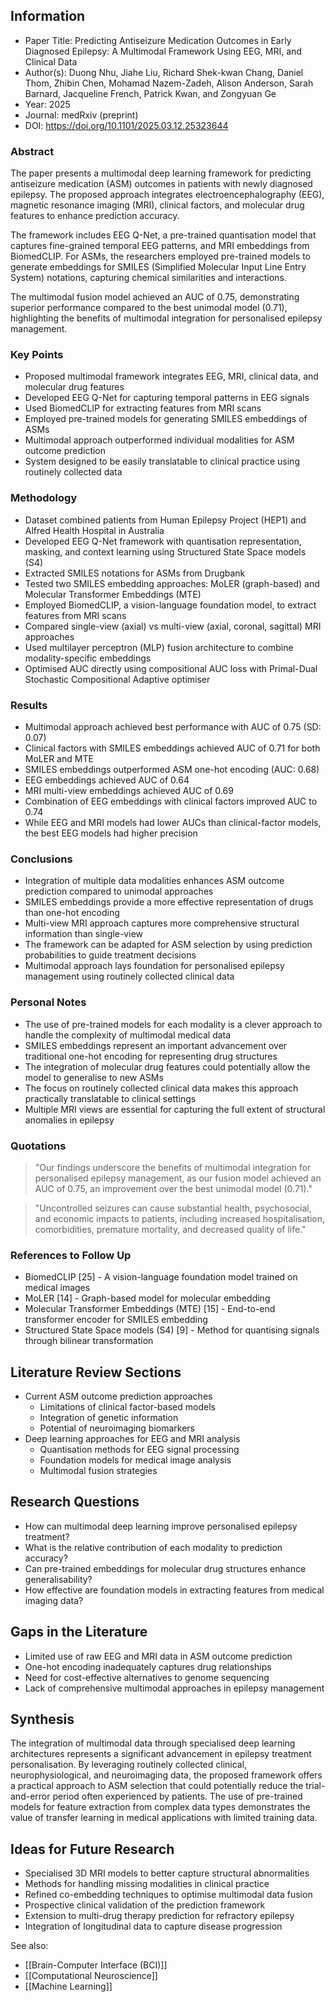 ## Information

- Paper Title: Predicting Antiseizure Medication Outcomes in Early Diagnosed Epilepsy: A Multimodal Framework Using EEG, MRI, and Clinical Data
- Author(s): Duong Nhu, Jiahe Liu, Richard Shek-kwan Chang, Daniel Thom, Zhibin Chen, Mohamad Nazem-Zadeh, Alison Anderson, Sarah Barnard, Jacqueline French, Patrick Kwan, and Zongyuan Ge
- Year: 2025
- Journal: medRxiv (preprint)
- DOI: https://doi.org/10.1101/2025.03.12.25323644

### Abstract

The paper presents a multimodal deep learning framework for predicting antiseizure medication (ASM) outcomes in patients with newly diagnosed epilepsy. The proposed approach integrates electroencephalography (EEG), magnetic resonance imaging (MRI), clinical factors, and molecular drug features to enhance prediction accuracy. 

The framework includes EEG Q-Net, a pre-trained quantisation model that captures fine-grained temporal EEG patterns, and MRI embeddings from BiomedCLIP. For ASMs, the researchers employed pre-trained models to generate embeddings for SMILES (Simplified Molecular Input Line Entry System) notations, capturing chemical similarities and interactions. 

The multimodal fusion model achieved an AUC of 0.75, demonstrating superior performance compared to the best unimodal model (0.71), highlighting the benefits of multimodal integration for personalised epilepsy management.

### Key Points

- Proposed multimodal framework integrates EEG, MRI, clinical data, and molecular drug features
- Developed EEG Q-Net for capturing temporal patterns in EEG signals
- Used BiomedCLIP for extracting features from MRI scans
- Employed pre-trained models for generating SMILES embeddings of ASMs
- Multimodal approach outperformed individual modalities for ASM outcome prediction
- System designed to be easily translatable to clinical practice using routinely collected data

### Methodology

- Dataset combined patients from Human Epilepsy Project (HEP1) and Alfred Health Hospital in Australia
- Developed EEG Q-Net framework with quantisation representation, masking, and context learning using Structured State Space models (S4)
- Extracted SMILES notations for ASMs from Drugbank
- Tested two SMILES embedding approaches: MoLER (graph-based) and Molecular Transformer Embeddings (MTE)
- Employed BiomedCLIP, a vision-language foundation model, to extract features from MRI scans
- Compared single-view (axial) vs multi-view (axial, coronal, sagittal) MRI approaches
- Used multilayer perceptron (MLP) fusion architecture to combine modality-specific embeddings
- Optimised AUC directly using compositional AUC loss with Primal-Dual Stochastic Compositional Adaptive optimiser

### Results

- Multimodal approach achieved best performance with AUC of 0.75 (SD: 0.07)
- Clinical factors with SMILES embeddings achieved AUC of 0.71 for both MoLER and MTE
- SMILES embeddings outperformed ASM one-hot encoding (AUC: 0.68)
- EEG embeddings achieved AUC of 0.64
- MRI multi-view embeddings achieved AUC of 0.69
- Combination of EEG embeddings with clinical factors improved AUC to 0.74
- While EEG and MRI models had lower AUCs than clinical-factor models, the best EEG models had higher precision

### Conclusions

- Integration of multiple data modalities enhances ASM outcome prediction compared to unimodal approaches
- SMILES embeddings provide a more effective representation of drugs than one-hot encoding
- Multi-view MRI approach captures more comprehensive structural information than single-view
- The framework can be adapted for ASM selection by using prediction probabilities to guide treatment decisions
- Multimodal approach lays foundation for personalised epilepsy management using routinely collected clinical data

### Personal Notes

- The use of pre-trained models for each modality is a clever approach to handle the complexity of multimodal medical data
- SMILES embeddings represent an important advancement over traditional one-hot encoding for representing drug structures
- The integration of molecular drug features could potentially allow the model to generalise to new ASMs
- The focus on routinely collected clinical data makes this approach practically translatable to clinical settings
- Multiple MRI views are essential for capturing the full extent of structural anomalies in epilepsy

### Quotations

> "Our findings underscore the benefits of multimodal integration for personalised epilepsy management, as our fusion model achieved an AUC of 0.75, an improvement over the best unimodal model (0.71)."

> "Uncontrolled seizures can cause substantial health, psychosocial, and economic impacts to patients, including increased hospitalisation, comorbidities, premature mortality, and decreased quality of life."

### References to Follow Up

- BiomedCLIP [25] - A vision-language foundation model trained on medical images
- MoLER [14] - Graph-based model for molecular embedding
- Molecular Transformer Embeddings (MTE) [15] - End-to-end transformer encoder for SMILES embedding
- Structured State Space models (S4) [9] - Method for quantising signals through bilinear transformation

## Literature Review Sections

- Current ASM outcome prediction approaches
    - Limitations of clinical factor-based models
    - Integration of genetic information
    - Potential of neuroimaging biomarkers
- Deep learning approaches for EEG and MRI analysis
    - Quantisation methods for EEG signal processing
    - Foundation models for medical image analysis
    - Multimodal fusion strategies

## Research Questions

- How can multimodal deep learning improve personalised epilepsy treatment?
- What is the relative contribution of each modality to prediction accuracy?
- Can pre-trained embeddings for molecular drug structures enhance generalisability?
- How effective are foundation models in extracting features from medical imaging data?

## Gaps in the Literature

- Limited use of raw EEG and MRI data in ASM outcome prediction
- One-hot encoding inadequately captures drug relationships
- Need for cost-effective alternatives to genome sequencing
- Lack of comprehensive multimodal approaches in epilepsy management

## Synthesis

The integration of multimodal data through specialised deep learning architectures represents a significant advancement in epilepsy treatment personalisation. By leveraging routinely collected clinical, neurophysiological, and neuroimaging data, the proposed framework offers a practical approach to ASM selection that could potentially reduce the trial-and-error period often experienced by patients. The use of pre-trained models for feature extraction from complex data types demonstrates the value of transfer learning in medical applications with limited training data.

## Ideas for Future Research

- Specialised 3D MRI models to better capture structural abnormalities
- Methods for handling missing modalities in clinical practice
- Refined co-embedding techniques to optimise multimodal data fusion
- Prospective clinical validation of the prediction framework
- Extension to multi-drug therapy prediction for refractory epilepsy
- Integration of longitudinal data to capture disease progression


See also:

- [[Brain-Computer Interface (BCI)]]
- [[Computational Neuroscience]]
- [[Machine Learning]]